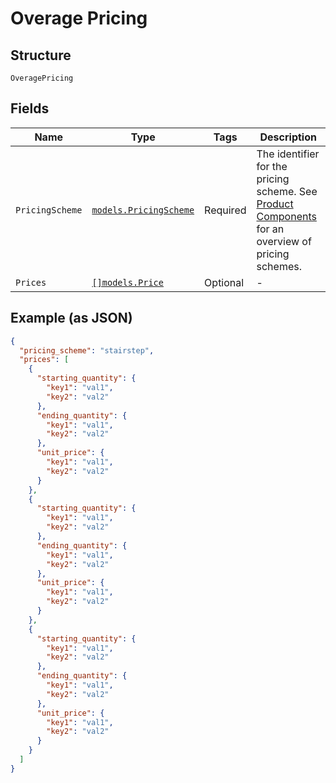
# Overage Pricing

## Structure

`OveragePricing`

## Fields

| Name | Type | Tags | Description |
|  --- | --- | --- | --- |
| `PricingScheme` | [`models.PricingScheme`](../../doc/models/pricing-scheme.md) | Required | The identifier for the pricing scheme. See [Product Components](https://help.chargify.com/products/product-components.html) for an overview of pricing schemes. |
| `Prices` | [`[]models.Price`](../../doc/models/price.md) | Optional | - |

## Example (as JSON)

```json
{
  "pricing_scheme": "stairstep",
  "prices": [
    {
      "starting_quantity": {
        "key1": "val1",
        "key2": "val2"
      },
      "ending_quantity": {
        "key1": "val1",
        "key2": "val2"
      },
      "unit_price": {
        "key1": "val1",
        "key2": "val2"
      }
    },
    {
      "starting_quantity": {
        "key1": "val1",
        "key2": "val2"
      },
      "ending_quantity": {
        "key1": "val1",
        "key2": "val2"
      },
      "unit_price": {
        "key1": "val1",
        "key2": "val2"
      }
    },
    {
      "starting_quantity": {
        "key1": "val1",
        "key2": "val2"
      },
      "ending_quantity": {
        "key1": "val1",
        "key2": "val2"
      },
      "unit_price": {
        "key1": "val1",
        "key2": "val2"
      }
    }
  ]
}
```

